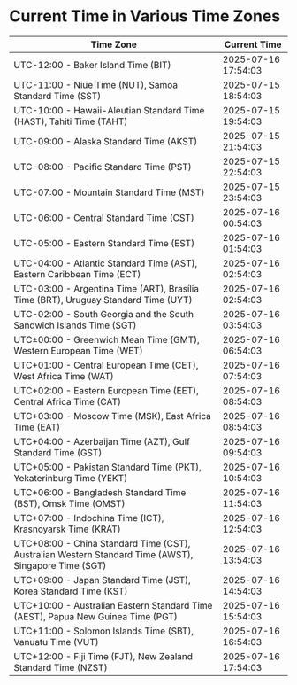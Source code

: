 # Current Time in Various Time Zones

| Time Zone | Current Time |
|-----------|--------------|
| UTC-12:00 - Baker Island Time (BIT) | 2025-07-16 17:54:03 |
| UTC-11:00 - Niue Time (NUT), Samoa Standard Time (SST) | 2025-07-15 18:54:03 |
| UTC-10:00 - Hawaii-Aleutian Standard Time (HAST), Tahiti Time (TAHT) | 2025-07-15 19:54:03 |
| UTC-09:00 - Alaska Standard Time (AKST) | 2025-07-15 21:54:03 |
| UTC-08:00 - Pacific Standard Time (PST) | 2025-07-15 22:54:03 |
| UTC-07:00 - Mountain Standard Time (MST) | 2025-07-15 23:54:03 |
| UTC-06:00 - Central Standard Time (CST) | 2025-07-16 00:54:03 |
| UTC-05:00 - Eastern Standard Time (EST) | 2025-07-16 01:54:03 |
| UTC-04:00 - Atlantic Standard Time (AST), Eastern Caribbean Time (ECT) | 2025-07-16 02:54:03 |
| UTC-03:00 - Argentina Time (ART), Brasília Time (BRT), Uruguay Standard Time (UYT) | 2025-07-16 02:54:03 |
| UTC-02:00 - South Georgia and the South Sandwich Islands Time (SGT) | 2025-07-16 03:54:03 |
| UTC±00:00 - Greenwich Mean Time (GMT), Western European Time (WET) | 2025-07-16 06:54:03 |
| UTC+01:00 - Central European Time (CET), West Africa Time (WAT) | 2025-07-16 07:54:03 |
| UTC+02:00 - Eastern European Time (EET), Central Africa Time (CAT) | 2025-07-16 08:54:03 |
| UTC+03:00 - Moscow Time (MSK), East Africa Time (EAT) | 2025-07-16 08:54:03 |
| UTC+04:00 - Azerbaijan Time (AZT), Gulf Standard Time (GST) | 2025-07-16 09:54:03 |
| UTC+05:00 - Pakistan Standard Time (PKT), Yekaterinburg Time (YEKT) | 2025-07-16 10:54:03 |
| UTC+06:00 - Bangladesh Standard Time (BST), Omsk Time (OMST) | 2025-07-16 11:54:03 |
| UTC+07:00 - Indochina Time (ICT), Krasnoyarsk Time (KRAT) | 2025-07-16 12:54:03 |
| UTC+08:00 - China Standard Time (CST), Australian Western Standard Time (AWST), Singapore Time (SGT) | 2025-07-16 13:54:03 |
| UTC+09:00 - Japan Standard Time (JST), Korea Standard Time (KST) | 2025-07-16 14:54:03 |
| UTC+10:00 - Australian Eastern Standard Time (AEST), Papua New Guinea Time (PGT) | 2025-07-16 15:54:03 |
| UTC+11:00 - Solomon Islands Time (SBT), Vanuatu Time (VUT) | 2025-07-16 16:54:03 |
| UTC+12:00 - Fiji Time (FJT), New Zealand Standard Time (NZST) | 2025-07-16 17:54:03 |
